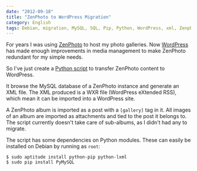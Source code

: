 ```yaml
---
date: "2012-09-18"
title: "ZenPhoto to WordPress Migration"
category: English
tags: Debian, migration, MySQL, SQL, Pip, Python, WordPress, xml, Zenphoto
---
```


For years I was using [ZenPhoto](https://www.zenphoto.org/) to host my photo galleries. Now [WordPress](https://wordpress.org) has made enough improvements in media management to make ZenPhoto redundant for my simple needs.

So I've just create a [Python script](https://github.com/kdeldycke/scripts/blob/master/zenphoto-to-wordpress.py) to transfer ZenPhoto content to WordPress.

It browse the MySQL database of a ZenPhoto instance and generate an XML file. The XML produced is a WXR file (WordPress eXtended RSS), which mean it can be imported into a WordPress site.

A ZenPhoto album is imported as a post with a `[gallery]` tag in it. All images of an album are imported as attachments and tied to the post it belongs to. The script currently doesn't take care of sub-albums, as I didn't had any to migrate.

The script has some dependencies on Python modules. These can easily be installed on Debian by running as `root`:

```shell-session
$ sudo aptitude install python-pip python-lxml
$ sudo pip install PyMySQL
```

